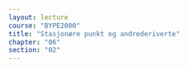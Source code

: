 ```yaml
---
layout: lecture
course: "BYPE2000"
title: "Stasjonære punkt og andrederiverte"
chapter: "06"
section: "02"
---
```

